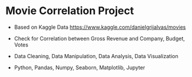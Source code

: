 # Movie Correlation Project


* Based on Kaggle Data https://www.kaggle.com/danielgrijalvas/movies

* Check for Correlation between Gross Revenue and Company, Budget, Votes

* Data Cleaning, Data Manipulation, Data Analysis, Data Visualization

* Python, Pandas, Numpy, Seaborn, Matplotlib, Jupyter
